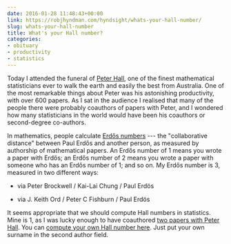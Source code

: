 ```yaml
---
date: 2016-01-28 11:48:43+00:00
link: https://robjhyndman.com/hyndsight/whats-your-hall-number/
slug: whats-your-hall-number
title: What's your Hall number?
categories:
- obituary
- productivity
- statistics
---
```


Today I attended the funeral of [Peter Hall](https://en.wikipedia.org/wiki/Peter_Gavin_Hall), one of the finest mathematical statisticians ever to walk the earth and easily the best from Australia. One of the most remarkable things about Peter was his astonishing productivity, with over 600 papers. As I sat in the audience I realised that many of the people there were probably coauthors of papers with Peter, and I wondered how many statisticians in the world would have been his coauthors or second-degree co-authors.

In mathematics, people calculate [Erdős numbers](https://en.wikipedia.org/wiki/Erd%C5%91s_number) --- the "collaborative distance" between Paul Erdős and another person, as measured by authorship of mathematical papers. An Erdős number of 1 means you wrote a paper with Erdős; an Erdős number of 2 means you wrote a paper with someone who has an Erdős number of 1; and so on. My Erdős number is 3, measured in two different ways:




    
  * via Peter Brockwell / Kai-Lai Chung / Paul Erdös

    
  * via J. Keith Ord / Peter C Fishburn / Paul Erdös



It seems appropriate that we should compute Hall numbers in statistics. Mine is 1, as I was lucky enough to have coauthored [two papers with Peter Hall](https://robjhyndman.com/?s=peter+hall). You can [compute your own Hall number here](http://www.ams.org/mathscinet/collaborationDistance.html?group_source=190188). Just put your own surname in the second author field.





